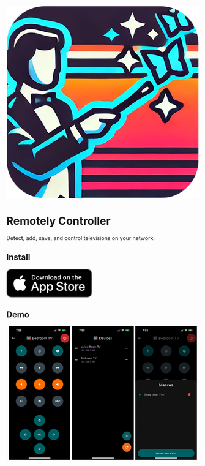 ![Remotely](/logo.png)
# Remotely Controller

Detect, add, save, and control televisions on your network.

## Install

<p>
  <a
    href="https://apps.apple.com/us/app/remotely-controller/id6504736818"
    target="_blank"
  ><img src="/flutter/assets/app_store.png" alt="Download on the App Store" height="75" /></a>
</p>

## Demo

<p align="center">
  <img src="/flutter/assets/demo2.jpg" alt="CrayEye Demo 2" width="32%"/>
  <img src="/flutter/assets/demo1.jpg" alt="CrayEye Demo 1" width="32%"/>
  <img src="/flutter/assets/demo3.jpg" alt="CrayEye Demo 3" width="32%"/>
</p>
